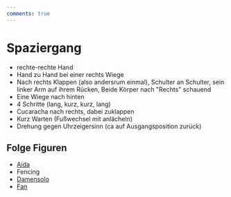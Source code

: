 ```yaml
---
comments: true
---
```

# Spaziergang

- rechte-rechte Hand
- Hand zu Hand bei einer rechts Wiege
- Nach rechts Klappen (also andersrum einmal), Schulter an Schulter, sein linker Arm auf ihrem Rücken, Beide Körper nach "Rechts" schauend
- Eine Wiege nach hinten
- 4 Schritte (lang, kurz, kurz, lang)
- Cucaracha nach rechts, dabei zuklappen
- Kurz Warten (Fußwechsel mit anlächeln)
- Drehung gegen Uhrzeigersinn (ca auf Ausgangsposition zurück)

## Folge Figuren

- [Aida](Aida.md)
- Fencing
- [Damensolo](Damensolo.md)
- [Fan](Fan.md)